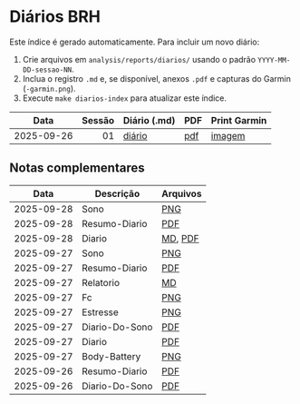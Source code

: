 # Diários BRH

Este índice é gerado automaticamente. Para incluir um novo diário:
1. Crie arquivos em `analysis/reports/diarios/` usando o padrão `YYYY-MM-DD-sessao-NN`.
2. Inclua o registro `.md` e, se disponível, anexos `.pdf` e capturas do Garmin (`-garmin.png`).
3. Execute `make diarios-index` para atualizar este índice.

| Data | Sessão | Diário (.md) | PDF | Print Garmin |
|---|---:|---|---|---|
| 2025-09-26 | 01 | [diário](/analysis/reports/diarios/2025-09-26-sessao-01.md) | [pdf](/analysis/reports/diarios/2025-09-26-sessao-01.pdf) | [imagem](/analysis/reports/diarios/2025-09-26-sessao-01-garmin.png) |

## Notas complementares

| Data | Descrição | Arquivos |
|---|---|---|
| 2025-09-28 | Sono | [PNG](/analysis/reports/diarios/2025-09-28-sono.png) |
| 2025-09-28 | Resumo-Diario | [PDF](/analysis/reports/diarios/2025-09-28-resumo-diario.pdf) |
| 2025-09-28 | Diario | [MD](/analysis/reports/diarios/2025-09-28-diario.md), [PDF](/analysis/reports/diarios/2025-09-28-diario.pdf) |
| 2025-09-27 | Sono | [PNG](/analysis/reports/diarios/2025-09-27-sono.png) |
| 2025-09-27 | Resumo-Diario | [PDF](/analysis/reports/diarios/2025-09-27-resumo-diario.pdf) |
| 2025-09-27 | Relatorio | [MD](/analysis/reports/diarios/2025-09-27-relatorio.md) |
| 2025-09-27 | Fc | [PNG](/analysis/reports/diarios/2025-09-27-fc.png) |
| 2025-09-27 | Estresse | [PNG](/analysis/reports/diarios/2025-09-27-estresse.png) |
| 2025-09-27 | Diario-Do-Sono | [PDF](/analysis/reports/diarios/2025-09-27-diario-do-sono.pdf) |
| 2025-09-27 | Diario | [PDF](/analysis/reports/diarios/2025-09-27-diario.pdf) |
| 2025-09-27 | Body-Battery | [PNG](/analysis/reports/diarios/2025-09-27-body-battery.png) |
| 2025-09-26 | Resumo-Diario | [PDF](/analysis/reports/diarios/2025-09-26-resumo-diario.pdf) |
| 2025-09-26 | Diario-Do-Sono | [PDF](/analysis/reports/diarios/2025-09-26-diario-do-sono.pdf) |
